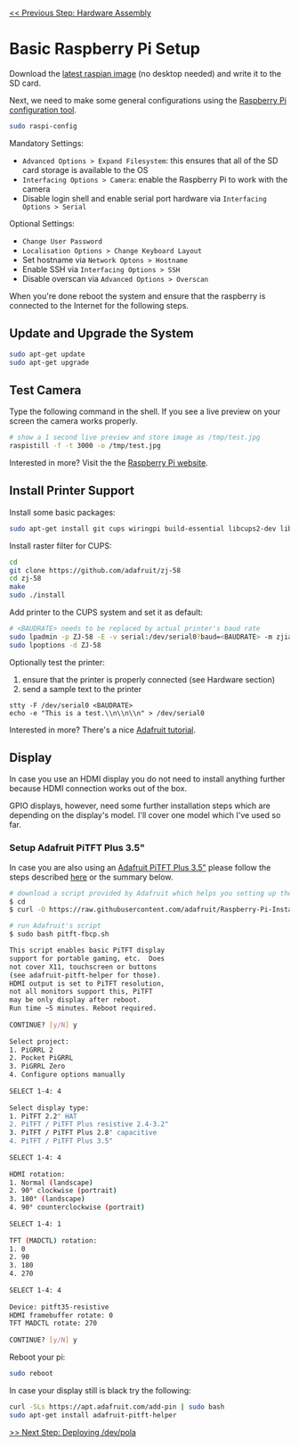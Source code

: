 [<< Previous Step: Hardware Assembly](/doc/setup-hw.md)

# Basic Raspberry Pi Setup

Download the [latest raspian image](https://www.raspberrypi.org/downloads/raspbian/) (no desktop needed) and write it to the SD card.

Next, we need to make some general configurations using the [Raspberry Pi configuration tool](https://www.raspberrypi.org/documentation/configuration/raspi-config.md).
```bash
sudo raspi-config
```
Mandatory Settings:
* ```Advanced Options > Expand Filesystem```: this ensures that all of the SD card storage is available to the OS
* ```Interfacing Options > Camera```: enable the Raspberry Pi to work with the camera
* Disable login shell and enable serial port hardware via ```Interfacing Options > Serial```

Optional Settings:
* ```Change User Password```
* ```Localisation Options > Change Keyboard Layout```
* Set hostname via ```Network Optons > Hostname```
* Enable SSH via ```Interfacing Options > SSH```
* Disable overscan via ```Advanced Options > Overscan```

When you're done reboot the system and ensure that the raspberry is connected to the Internet for the following steps.

## Update and Upgrade the System

```bash
sudo apt-get update
sudo apt-get upgrade
```

## Test Camera

Type the following command in the shell. If you see a live preview on your screen the camera works properly.
```bash
# show a 1 second live preview and store image as /tmp/test.jpg
raspistill -f -t 3000 -o /tmp/test.jpg
```

Interested in more? Visit the the [Raspberry Pi website](https://www.raspberrypi.org/documentation/usage/camera/raspicam/README.md).

## Install Printer Support

Install some basic packages:
```bash
sudo apt-get install git cups wiringpi build-essential libcups2-dev libcupsimage2-dev
```

Install raster filter for CUPS:
```bash
cd
git clone https://github.com/adafruit/zj-58
cd zj-58
make
sudo ./install
```

Add printer to the CUPS system and set it as default:
```bash
# <BAUDRATE> needs to be replaced by actual printer's baud rate
sudo lpadmin -p ZJ-58 -E -v serial:/dev/serial0?baud=<BAUDRATE> -m zjiang/ZJ-58.ppd
sudo lpoptions -d ZJ-58
```

Optionally test the printer:
1. ensure that the printer is properly connected (see Hardware section)
2. send a sample text to the printer
```
stty -F /dev/serial0 <BAUDRATE>
echo -e "This is a test.\\n\\n\\n" > /dev/serial0
```

Interested in more? There's a nice [Adafruit tutorial](https://learn.adafruit.com/networked-thermal-printer-using-cups-and-raspberry-pi?view=all).

## Display

In case you use an HDMI display you do not need to install anything further because HDMI connection works out of the box.

GPIO displays, however, need some further installation steps which are depending on the display's model. I'll cover one model which I've used so far.

### Setup Adafruit PiTFT Plus 3.5"

In case you are also using an [Adafruit PiTFT Plus 3.5"](https://www.adafruit.com/product/2441) please follow the steps described [here](https://learn.adafruit.com/running-opengl-based-games-and-emulators-on-adafruit-pitft-displays/rescaling?view=all#pitft-setup) or the summary below.

```bash
# download a script provided by Adafruit which helps you setting up the display
$ cd
$ curl -O https://raw.githubusercontent.com/adafruit/Raspberry-Pi-Installer-Scripts/master/pitft-fbcp.sh
```

```bash
# run Adafruit's script
$ sudo bash pitft-fbcp.sh

This script enables basic PiTFT display
support for portable gaming, etc.  Does
not cover X11, touchscreen or buttons
(see adafruit-pitft-helper for those).
HDMI output is set to PiTFT resolution,
not all monitors support this, PiTFT
may be only display after reboot.
Run time ~5 minutes. Reboot required.
 
CONTINUE? [y/N] y
 
Select project:
1. PiGRRL 2
2. Pocket PiGRRL
3. PiGRRL Zero
4. Configure options manually
 
SELECT 1-4: 4
 
Select display type:
1. PiTFT 2.2" HAT
2. PiTFT / PiTFT Plus resistive 2.4-3.2"
3. PiTFT / PiTFT Plus 2.8" capacitive
4. PiTFT / PiTFT Plus 3.5"
 
SELECT 1-4: 4
 
HDMI rotation:
1. Normal (landscape)
2. 90° clockwise (portrait)
3. 180° (landscape)
4. 90° counterclockwise (portrait)
 
SELECT 1-4: 1
 
TFT (MADCTL) rotation:
1. 0
2. 90
3. 180
4. 270
 
SELECT 1-4: 4
 
Device: pitft35-resistive
HDMI framebuffer rotate: 0
TFT MADCTL rotate: 270
 
CONTINUE? [y/N] y
```

Reboot your pi:
```bash
sudo reboot
```

In case your display still is black try the following:
```bash
curl -SLs https://apt.adafruit.com/add-pin | sudo bash
sudo apt-get install adafruit-pitft-helper
```


[>> Next Step: Deploying /dev/pola](/doc/setup-sw-devpola.md)
